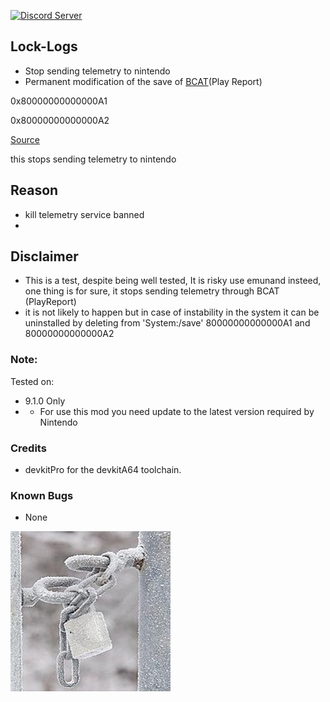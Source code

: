 <a href="https://discord.io/myrincon"><img src="https://discordapp.com/api/guilds/516631805621960704/embed.png" alt="Discord Server" /></a>

## Lock-Logs
* Stop sending telemetry to nintendo
* Permanent modification of the save of [BCAT](https://switchbrew.org/wiki/BCAT_services)(Play Report)

0x80000000000000A1

0x80000000000000A2

[Source](https://switchbrew.org/wiki/Flash_Filesystem#System_Savegames)

this stops sending telemetry to nintendo

## Reason
* kill telemetry service banned
* 

## Disclaimer
* This is a test, despite being well tested, It is risky use emunand insteed, one thing is for sure, it stops sending telemetry through BCAT (PlayReport)
* it is not likely to happen but in case of instability in the system it can be uninstalled by deleting from 'System:/save'
80000000000000A1 and 80000000000000A2

### Note:
Tested on:
* 9.1.0 Only
* * For use this mod you need update to the latest version required by Nintendo

### Credits
* devkitPro for the devkitA64 toolchain.

### Known Bugs
* None

<a href="https://discord.io/myrincon"><img src="icon.jpg" alt="Discord Server" /></a>

